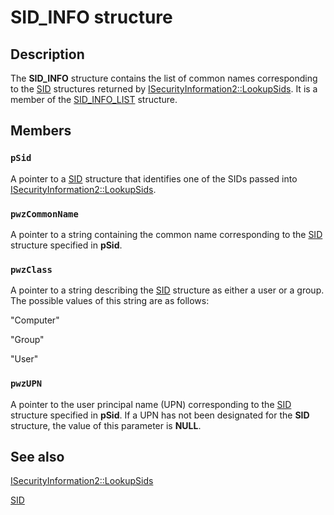 # SID_INFO structure

## Description

The **SID_INFO** structure contains the list of common names corresponding to the
[SID](https://learn.microsoft.com/windows/desktop/api/winnt/ns-winnt-sid) structures returned by
[ISecurityInformation2::LookupSids](https://learn.microsoft.com/windows/desktop/api/aclui/nf-aclui-isecurityinformation2-lookupsids). It is a member of the
[SID_INFO_LIST](https://learn.microsoft.com/windows/desktop/api/aclui/ns-aclui-sid_info_list) structure.

## Members

### `pSid`

A pointer to a [SID](https://learn.microsoft.com/windows/desktop/api/winnt/ns-winnt-sid) structure that identifies one of the SIDs passed into
[ISecurityInformation2::LookupSids](https://learn.microsoft.com/windows/desktop/api/aclui/nf-aclui-isecurityinformation2-lookupsids).

### `pwzCommonName`

A pointer to a string containing the common name corresponding to the
[SID](https://learn.microsoft.com/windows/desktop/api/winnt/ns-winnt-sid) structure specified in **pSid**.

### `pwzClass`

A pointer to a string describing the [SID](https://learn.microsoft.com/windows/desktop/api/winnt/ns-winnt-sid) structure as either a user or a group. The possible values of this string are as follows:

"Computer"

"Group"

"User"

### `pwzUPN`

A pointer to the user principal name (UPN) corresponding to the
[SID](https://learn.microsoft.com/windows/desktop/api/winnt/ns-winnt-sid) structure specified in **pSid**. If a UPN has not been designated for the **SID** structure, the value of this parameter is **NULL**.

## See also

[ISecurityInformation2::LookupSids](https://learn.microsoft.com/windows/desktop/api/aclui/nf-aclui-isecurityinformation2-lookupsids)

[SID](https://learn.microsoft.com/windows/desktop/api/winnt/ns-winnt-sid)